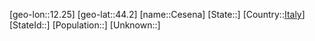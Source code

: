 ﻿---
location: [44.2,12.25]
type: City
tags:
- geo/City


SpocWebEntityId: 29534
isDeleted: false
confidential: public

---
[geo-lon::12.25]
[geo-lat::44.2]
[name::Cesena]
[State::]
[Country::[Italy](geo/Continent/Europe/Italy.md)]
[StateId::]
[Population::]
[Unknown::]

